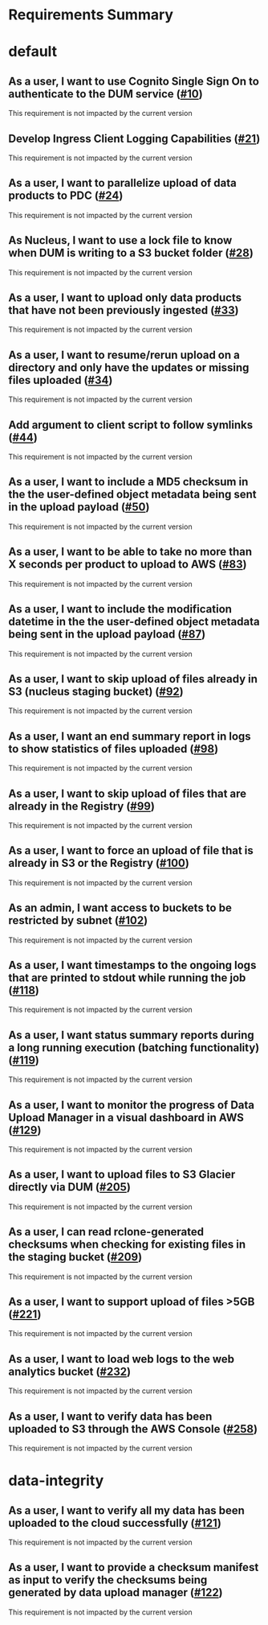 
Requirements Summary
====================

# default

## As a user, I want to use Cognito Single Sign On to authenticate to the DUM service ([#10](https://github.com/NASA-PDS/data-upload-manager/issues/10)) 


This requirement is not impacted by the current version
## Develop Ingress Client Logging Capabilities ([#21](https://github.com/NASA-PDS/data-upload-manager/issues/21)) 


This requirement is not impacted by the current version
## As a user, I want to parallelize upload of data products to PDC ([#24](https://github.com/NASA-PDS/data-upload-manager/issues/24)) 


This requirement is not impacted by the current version
## As Nucleus, I want to use a lock file to know when DUM is writing to a S3 bucket folder ([#28](https://github.com/NASA-PDS/data-upload-manager/issues/28)) 


This requirement is not impacted by the current version
## As a user, I want to upload only data products that have not been previously ingested ([#33](https://github.com/NASA-PDS/data-upload-manager/issues/33)) 


This requirement is not impacted by the current version
## As a user, I want to resume/rerun upload on a directory and only have the updates or missing files uploaded ([#34](https://github.com/NASA-PDS/data-upload-manager/issues/34)) 


This requirement is not impacted by the current version
## Add argument to client script to follow symlinks ([#44](https://github.com/NASA-PDS/data-upload-manager/issues/44)) 


This requirement is not impacted by the current version
## As a user, I want to include a MD5 checksum in the the user-defined object metadata being sent in the upload payload ([#50](https://github.com/NASA-PDS/data-upload-manager/issues/50)) 


This requirement is not impacted by the current version
## As a user, I want to be able to take no more than X seconds per product to upload to AWS ([#83](https://github.com/NASA-PDS/data-upload-manager/issues/83)) 


This requirement is not impacted by the current version
## As a user, I want to include the modification datetime in the the user-defined object metadata being sent in the upload payload ([#87](https://github.com/NASA-PDS/data-upload-manager/issues/87)) 


This requirement is not impacted by the current version
## As a user, I want to skip upload of files already in S3 (nucleus staging bucket) ([#92](https://github.com/NASA-PDS/data-upload-manager/issues/92)) 


This requirement is not impacted by the current version
## As a user, I want an end summary report in logs to show statistics of files uploaded ([#98](https://github.com/NASA-PDS/data-upload-manager/issues/98)) 


This requirement is not impacted by the current version
## As a user, I want to skip upload of files that are already in the Registry ([#99](https://github.com/NASA-PDS/data-upload-manager/issues/99)) 


This requirement is not impacted by the current version
## As a user, I want to force an upload of file that is already in S3 or the Registry ([#100](https://github.com/NASA-PDS/data-upload-manager/issues/100)) 


This requirement is not impacted by the current version
## As an admin, I want access to buckets to be restricted by subnet ([#102](https://github.com/NASA-PDS/data-upload-manager/issues/102)) 


This requirement is not impacted by the current version
## As a user, I want timestamps to the ongoing logs that are printed to stdout while running the job ([#118](https://github.com/NASA-PDS/data-upload-manager/issues/118)) 


This requirement is not impacted by the current version
## As a user, I want status summary reports during a long running execution (batching functionality) ([#119](https://github.com/NASA-PDS/data-upload-manager/issues/119)) 


This requirement is not impacted by the current version
## As a user, I want to monitor the progress of Data Upload Manager in a visual dashboard in AWS ([#129](https://github.com/NASA-PDS/data-upload-manager/issues/129)) 


This requirement is not impacted by the current version
## As a user, I want to upload files to S3 Glacier directly via DUM ([#205](https://github.com/NASA-PDS/data-upload-manager/issues/205)) 


This requirement is not impacted by the current version
## As a user, I can read rclone-generated checksums when checking for existing files in the staging bucket ([#209](https://github.com/NASA-PDS/data-upload-manager/issues/209)) 


This requirement is not impacted by the current version
## As a user, I want to support upload of files >5GB ([#221](https://github.com/NASA-PDS/data-upload-manager/issues/221)) 


This requirement is not impacted by the current version
## As a user, I want to load web logs to the web analytics bucket ([#232](https://github.com/NASA-PDS/data-upload-manager/issues/232)) 


This requirement is not impacted by the current version
## As a user, I want to verify data has been uploaded to S3 through the AWS Console ([#258](https://github.com/NASA-PDS/data-upload-manager/issues/258)) 


This requirement is not impacted by the current version
# data-integrity

## As a user, I want to verify all my data has been uploaded to the cloud successfully ([#121](https://github.com/NASA-PDS/data-upload-manager/issues/121)) 


This requirement is not impacted by the current version
## As a user, I want to provide a checksum manifest as input to verify the checksums being generated by data upload manager ([#122](https://github.com/NASA-PDS/data-upload-manager/issues/122)) 


This requirement is not impacted by the current version